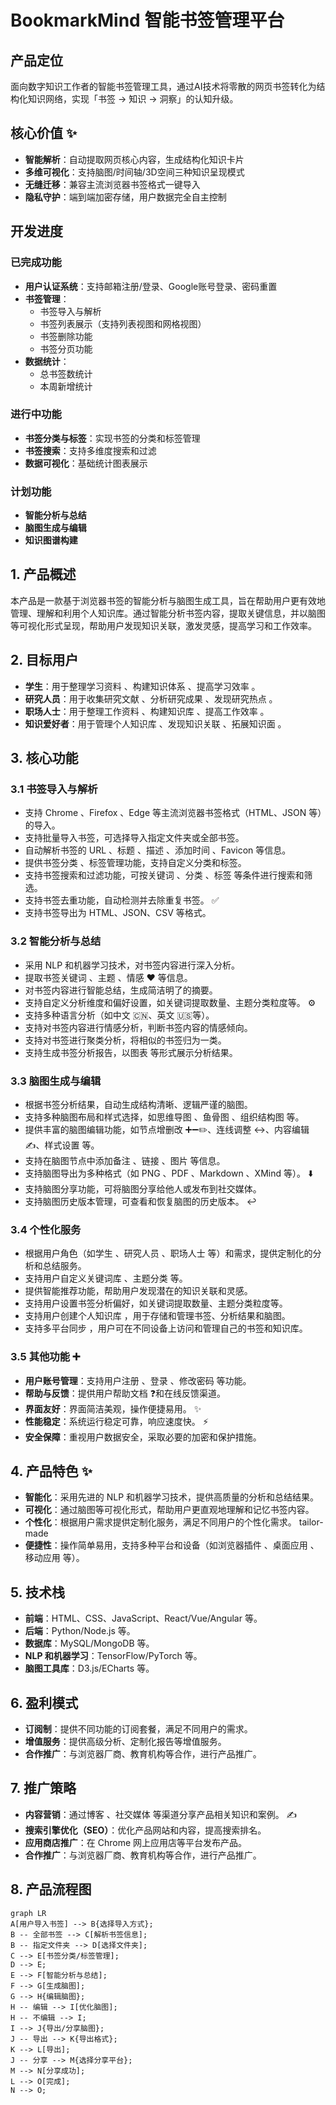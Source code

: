 # BookmarkMind 智能书签管理平台

## 产品定位

面向数字知识工作者的智能书签管理工具，通过AI技术将零散的网页书签转化为结构化知识网络，实现「书签 → 知识 → 洞察」的认知升级。

## 核心价值 ✨

- **智能解析**：自动提取网页核心内容，生成结构化知识卡片
- **多维可视化**：支持脑图/时间轴/3D空间三种知识呈现模式 ️
- **无缝迁移**：兼容主流浏览器书签格式一键导入
- **隐私守护**：端到端加密存储，用户数据完全自主控制

## 开发进度

### 已完成功能
- **用户认证系统**：支持邮箱注册/登录、Google账号登录、密码重置
- **书签管理**：
  - 书签导入与解析
  - 书签列表展示（支持列表视图和网格视图）
  - 书签删除功能
  - 书签分页功能
- **数据统计**：
  - 总书签数统计
  - 本周新增统计

### 进行中功能
- **书签分类与标签**：实现书签的分类和标签管理
- **书签搜索**：支持多维度搜索和过滤
- **数据可视化**：基础统计图表展示

### 计划功能
- **智能分析与总结**
- **脑图生成与编辑**
- **知识图谱构建**

## 1. 产品概述

本产品是一款基于浏览器书签的智能分析与脑图生成工具，旨在帮助用户更有效地管理、理解和利用个人知识库。通过智能分析书签内容，提取关键信息，并以脑图等可视化形式呈现，帮助用户发现知识关联，激发灵感，提高学习和工作效率。

## 2. 目标用户 ‍‍

- **学生**：用于整理学习资料 、构建知识体系 、提高学习效率 。
- **研究人员**：用于收集研究文献 、分析研究成果 、发现研究热点 。
- **职场人士**：用于整理工作资料 、构建知识库 ️、提高工作效率 。
- **知识爱好者**：用于管理个人知识库 、发现知识关联 、拓展知识面 ️。

## 3. 核心功能

### 3.1 书签导入与解析

- 支持 Chrome 、Firefox 、Edge 等主流浏览器书签格式（HTML、JSON 等）的导入。
- 支持批量导入书签，可选择导入指定文件夹或全部书签。
- 自动解析书签的 URL 、标题 ️、描述 、添加时间 、Favicon 等信息。
- 提供书签分类 ️、标签管理功能，支持自定义分类和标签。 ️
- 支持书签搜索和过滤功能，可按关键词 、分类 ️、标签 ️等条件进行搜索和筛选。
- 支持书签去重功能，自动检测并去除重复书签。 ✅
- 支持书签导出为 HTML、JSON、CSV 等格式。

### 3.2 智能分析与总结

- 采用 NLP 和机器学习技术，对书签内容进行深入分析。
- 提取书签关键词 、主题 、情感 ❤️ 等信息。
- 对书签内容进行智能总结，生成简洁明了的摘要。
- 支持自定义分析维度和偏好设置，如关键词提取数量、主题分类粒度等。 ⚙️
- 支持多种语言分析（如中文 🇨🇳、英文 🇺🇸等）。
- 支持对书签内容进行情感分析，判断书签内容的情感倾向。
- 支持对书签进行聚类分析，将相似的书签归为一类。
- 支持生成书签分析报告，以图表  等形式展示分析结果。

### 3.3 脑图生成与编辑 ️ ️

- 根据书签分析结果，自动生成结构清晰、逻辑严谨的脑图。 ️
- 支持多种脑图布局和样式选择，如思维导图 ️、鱼骨图 、组织结构图 等。
- 提供丰富的脑图编辑功能，如节点增删改 ➕➖✏️、连线调整 ↔️、内容编辑 ✍️、样式设置 等。
- 支持在脑图节点中添加备注 、链接 、图片 ️等信息。
- 支持脑图导出为多种格式（如 PNG ️、PDF 、Markdown 、XMind 等）。 ⬇️
- 支持脑图分享功能，可将脑图分享给他人或发布到社交媒体。
- 支持脑图历史版本管理，可查看和恢复脑图的历史版本。 ↩️

### 3.4 个性化服务 ‍

- 根据用户角色（如学生 ‍、研究人员 ‍、职场人士 ‍等）和需求，提供定制化的分析和总结服务。
- 支持用户自定义关键词库 、主题分类 等。
- 提供智能推荐功能，帮助用户发现潜在的知识关联和灵感。
- 支持用户设置书签分析偏好，如关键词提取数量、主题分类粒度等。
- 支持用户创建个人知识库 ，用于存储和管理书签、分析结果和脑图。 ️
- 支持多平台同步 ，用户可在不同设备上访问和管理自己的书签和知识库。

### 3.5 其他功能 ➕

- **用户账号管理**：支持用户注册 、登录 、修改密码 等功能。
- **帮助与反馈**：提供用户帮助文档 ❓和在线反馈渠道。
- **界面友好**：界面简洁美观，操作便捷易用。 ✨
- **性能稳定**：系统运行稳定可靠，响应速度快。 ⚡
- **安全保障**：重视用户数据安全，采取必要的加密和保护措施。 ️

## 4. 产品特色 ✨

- **智能化**：采用先进的 NLP 和机器学习技术，提供高质量的分析和总结结果。
- **可视化**：通过脑图等可视化形式，帮助用户更直观地理解和记忆书签内容。 ️
- **个性化**：根据用户需求提供定制化服务，满足不同用户的个性化需求。  tailor-made
- **便捷性**：操作简单易用，支持多种平台和设备（如浏览器插件 、桌面应用 ️、移动应用 等）。

## 5. 技术栈 ️

- **前端**：HTML、CSS、JavaScript、React/Vue/Angular 等。
- **后端**：Python/Node.js 等。
- **数据库**：MySQL/MongoDB 等。
- **NLP 和机器学习**：TensorFlow/PyTorch 等。
- **脑图工具库**：D3.js/ECharts 等。

## 6. 盈利模式

- **订阅制**：提供不同功能的订阅套餐，满足不同用户的需求。
- **增值服务**：提供高级分析、定制化报告等增值服务。
- **合作推广**：与浏览器厂商、教育机构等合作，进行产品推广。

## 7. 推广策略

- **内容营销**：通过博客 、社交媒体 等渠道分享产品相关知识和案例。 ✍️
- **搜索引擎优化（SEO）**：优化产品网站和内容，提高搜索排名。
- **应用商店推广**：在 Chrome 网上应用店等平台发布产品。
- **合作推广**：与浏览器厂商、教育机构等合作，进行产品推广。

## 8. 产品流程图 ️ ️

```mermaid
graph LR
A[用户导入书签] --> B{选择导入方式};
B -- 全部书签 --> C[解析书签信息];
B -- 指定文件夹 --> D[选择文件夹];
C --> E[书签分类/标签管理];
D --> E;
E --> F[智能分析与总结];
F --> G[生成脑图];
G --> H{编辑脑图};
H -- 编辑 --> I[优化脑图];
H -- 不编辑 --> I;
I --> J{导出/分享脑图};
J -- 导出 --> K{导出格式};
K --> L[导出];
J -- 分享 --> M{选择分享平台};
M --> N[分享成功];
L --> O[完成];
N --> O;
```

